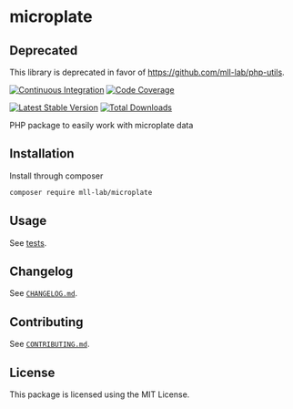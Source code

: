 # microplate

## Deprecated

This library is deprecated in favor of https://github.com/mll-lab/php-utils.

[![Continuous Integration](https://github.com/mll-lab/microplate/workflows/Continuous%20Integration/badge.svg)](https://github.com/mll-lab/microplate/actions)
[![Code Coverage](https://codecov.io/gh/mll-lab/microplate/branch/master/graph/badge.svg)](https://codecov.io/gh/mll-lab/microplate)

[![Latest Stable Version](https://poser.pugx.org/mll-lab/microplate/v/stable)](https://packagist.org/packages/mll-lab/microplate)
[![Total Downloads](https://poser.pugx.org/mll-lab/microplate/downloads)](https://packagist.org/packages/mll-lab/microplate)

PHP package to easily work with microplate data

## Installation

Install through composer

```sh
composer require mll-lab/microplate
```

## Usage

See [tests](tests).

## Changelog

See [`CHANGELOG.md`](CHANGELOG.md).

## Contributing

See [`CONTRIBUTING.md`](.github/CONTRIBUTING.md).

## License

This package is licensed using the MIT License.
